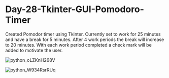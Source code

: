 # Day-28-Tkinter-GUI-Pomodoro-Timer

Created Pomodor timer using Tkinter. Currently set to work for 25 minutes and have a break for 5 minutes.
After 4 work periods the break will increase to 20 minutes.
With each work period completed a check mark will be added to motivate the user.

![python_oLZKnH268V](https://github.com/cmecinski/Day-28-Tkinter-GUI-Pomodoro-Timer/assets/129149694/f1821da5-0fe5-4129-bbec-1c68245e51d2)


![python_W934RsrRUq](https://github.com/cmecinski/Day-28-Tkinter-GUI-Pomodoro-Timer/assets/129149694/a00531d8-37af-43ee-b7bc-c74a936a49a5)

